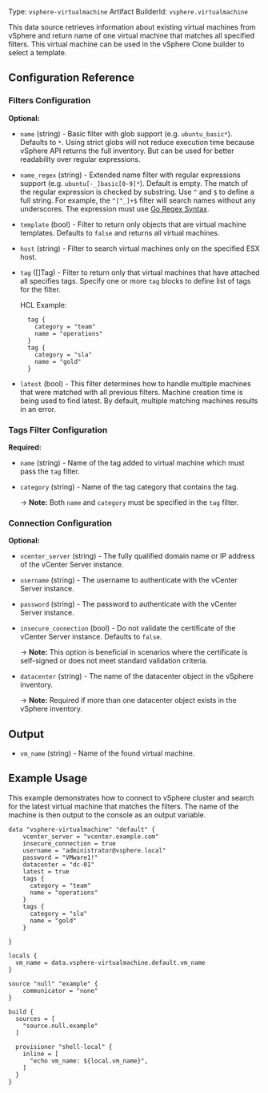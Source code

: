 Type: `vsphere-virtualmachine`
Artifact BuilderId: `vsphere.virtualmachine`

This data source retrieves information about existing virtual machines from vSphere
and return name of one virtual machine that matches all specified filters. This virtual
machine can be used in the vSphere Clone builder to select a template.

## Configuration Reference

### Filters Configuration

**Optional:**

<!-- Code generated from the comments of the Config struct in datasource/virtualmachine/data.go; DO NOT EDIT MANUALLY -->

- `name` (string) - Basic filter with glob support (e.g. `ubuntu_basic*`). Defaults to `*`.
  Using strict globs will not reduce execution time because vSphere API
  returns the full inventory. But can be used for better readability over
  regular expressions.

- `name_regex` (string) - Extended name filter with regular expressions support
  (e.g. `ubuntu[-_]basic[0-9]*`). Default is empty. The match of the
  regular expression is checked by substring. Use `^` and `$` to define a
  full string. For example, the `^[^_]+$` filter will search names
  without any underscores. The expression must use
  [Go Regex Syntax](https://pkg.go.dev/regexp/syntax).

- `template` (bool) - Filter to return only objects that are virtual machine templates.
  Defaults to `false` and returns all virtual machines.

- `host` (string) - Filter to search virtual machines only on the specified ESX host.

- `tag` ([]Tag) - Filter to return only that virtual machines that have attached all
  specifies tags. Specify one or more `tag` blocks to define list of tags
   for the filter.
  
  HCL Example:
  
  ```hcl
  	tag {
  	  category = "team"
  	  name = "operations"
  	}
  	tag {
  	  category = "sla"
  	  name = "gold"
  	}
  ```

- `latest` (bool) - This filter determines how to handle multiple machines that were
  matched with all previous filters. Machine creation time is being used
  to find latest. By default, multiple matching machines results in an
  error.

<!-- End of code generated from the comments of the Config struct in datasource/virtualmachine/data.go; -->


### Tags Filter Configuration

**Required:**

<!-- Code generated from the comments of the Tag struct in datasource/virtualmachine/data.go; DO NOT EDIT MANUALLY -->

- `name` (string) - Name of the tag added to virtual machine which must pass the `tag`
  filter.

- `category` (string) - Name of the tag category that contains the tag.
  
  -> **Note:** Both `name` and `category` must be specified in the `tag`
  filter.

<!-- End of code generated from the comments of the Tag struct in datasource/virtualmachine/data.go; -->


### Connection Configuration

**Optional:**

<!-- Code generated from the comments of the ConnectConfig struct in builder/vsphere/common/step_connect.go; DO NOT EDIT MANUALLY -->

- `vcenter_server` (string) - The fully qualified domain name or IP address of the vCenter Server
  instance.

- `username` (string) - The username to authenticate with the vCenter Server instance.

- `password` (string) - The password to authenticate with the vCenter Server instance.

- `insecure_connection` (bool) - Do not validate the certificate of the vCenter Server instance.
  Defaults to `false`.
  
  -> **Note:** This option is beneficial in scenarios where the certificate
  is self-signed or does not meet standard validation criteria.

- `datacenter` (string) - The name of the datacenter object in the vSphere inventory.
  
  -> **Note:** Required if more than one datacenter object exists in the
  vSphere inventory.

<!-- End of code generated from the comments of the ConnectConfig struct in builder/vsphere/common/step_connect.go; -->


## Output

<!-- Code generated from the comments of the DatasourceOutput struct in datasource/virtualmachine/data.go; DO NOT EDIT MANUALLY -->

- `vm_name` (string) - Name of the found virtual machine.

<!-- End of code generated from the comments of the DatasourceOutput struct in datasource/virtualmachine/data.go; -->


## Example Usage

This example demonstrates how to connect to vSphere cluster and search for the latest virtual machine
that matches the filters. The name of the machine is then output to the console as an output variable.
```hcl
data "vsphere-virtualmachine" "default" {
    vcenter_server = "vcenter.example.com"
    insecure_connection = true
    username = "administrator@vsphere.local"
    password = "VMware1!"
    datacenter = "dc-01"
    latest = true
    tags {
	  category = "team"
	  name = "operations"
	}
	tags {
	  category = "sla"
	  name = "gold"
	}

}

locals {
  vm_name = data.vsphere-virtualmachine.default.vm_name
}

source "null" "example" {
    communicator = "none"
}

build {
  sources = [
    "source.null.example"
  ]

  provisioner "shell-local" {
    inline = [
      "echo vm_name: ${local.vm_name}",
    ]
  }
}
```
